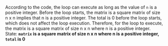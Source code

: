 According to the code, the loop can execute as long as the value of `n` is a positive integer. Before the loop starts, the matrix is a square matrix of size n x n implies that n is a positive integer. The total is 0 before the loop starts, which does not affect the loop execution. Therefore, for the loop to execute, the matrix is a square matrix of size n x n where n is a positive integer.
State: **`matrix` is a square matrix of size n x n where n is a positive integer, `total` is 0**